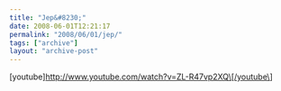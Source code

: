 ```yaml
---
title: "Jep&#8230;"
date: 2008-06-01T12:21:17
permalink: "2008/06/01/jep/"
tags: ["archive"]
layout: "archive-post"
---
```

\[youtube\]<http://www.youtube.com/watch?v=ZL-R47vp2XQ\[/youtube\>]
